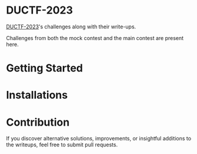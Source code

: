 # DUCTF-2023

[DUCTF-2023](https://www.facebook.com/CSEDUSC)'s challenges along with their write-ups.

Challenges from both the mock contest and the main contest are present here. 

# Getting Started




# Installations




# Contribution

If you discover alternative solutions, improvements, or insightful additions to the writeups, feel free to submit pull requests.
